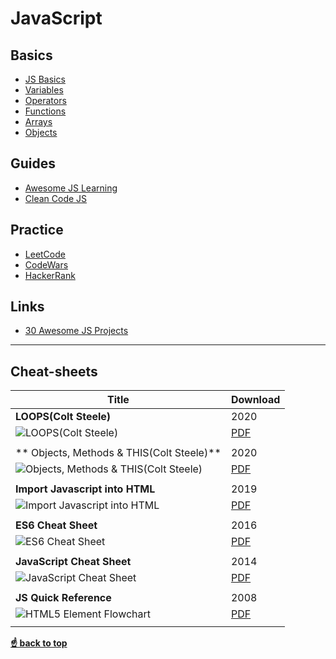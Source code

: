 
# JavaScript

## Basics
* [JS Basics](https://developer.mozilla.org/en-US/docs/Web/JavaScript)
* [Variables](https://developer.mozilla.org/en-US/docs/Learn/JavaScript/First_steps/Variables)
* [Operators](https://developer.mozilla.org/en-US/docs/Learn/JavaScript/First_steps/Math)
* [Functions](https://developer.mozilla.org/en-US/docs/Learn/JavaScript/Building_blocks/Functions)
* [Arrays](https://developer.mozilla.org/en-US/docs/Learn/JavaScript/First_steps/Arrays)
* [Objects](https://developer.mozilla.org/en-US/docs/Learn/JavaScript/Objects/Basics)

## Guides
* [Awesome JS Learning](https://github.com/micromata/awesome-javascript-learning#awesome-javascript-learning--)
* [Clean Code JS](https://github.com/ryanmcdermott/clean-code-javascript#clean-code-javascript)

## Practice
* [LeetCode](https://leetcode.com/)
* [CodeWars](https://www.codewars.com/)
* [HackerRank](https://www.hackerrank.com/)

## Links
* [30 Awesome JS Projects](https://javascript30.com/)
----
## Cheat-sheets
| Title                          |Download |
| ------------------------------ |---------|
| **LOOPS(Colt Steele)**      |  2020       |
| ![LOOPS(Colt Steele)]() |[PDF](https://github.com/Tabele86/cheat-sheets/blob/main/javascript/download/Loops.pdf) |
|                                |         |
| ** Objects, Methods & THIS(Colt Steele)**      |  2020       |
| ![Objects, Methods & THIS(Colt Steele)]() |[PDF](https://github.com/Tabele86/cheat-sheets/blob/main/javascript/download/Objects%2C%2BMethods%2C%2B%26%2BThis.pdf) |
|                                |         |
| **Import Javascript into HTML**      |  2019       |
| ![Import Javascript into HTML]() |[PDF](https://github.com/Tabele86/cheat-sheets/blob/main/javascript/download/import-javascript-summary.pdf) |
|                                |         |
| **ES6 Cheat Sheet**   |     2016    |
| ![ES6 Cheat Sheet]() |  [PDF](https://github.com/Tabele86/cheat-sheets/blob/main/javascript/download/es6-cheat-sheet.pdf) |
|                                |         |
| **JavaScript Cheat Sheet** |       2014     |
| ![JavaScript Cheat Sheet]() | [PDF](https://github.com/Tabele86/cheat-sheets/blob/main/javascript/download/javascript-cheat-sheet.pdf) |
|                                |        |
| **JS Quick Reference**    |   2008     |
| ![HTML5 Element Flowchart]() |  [PDF](https://github.com/Tabele86/cheat-sheets/blob/main/javascript/download/javascript-quick-reference.pdf) |
|                                |        |

**[☝ back to top](#javascript)**

